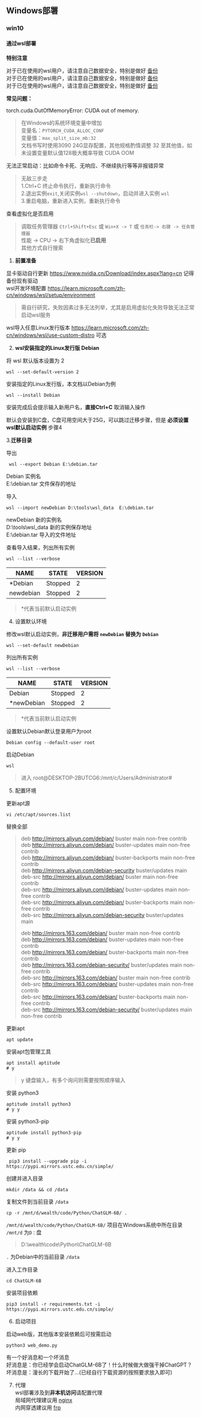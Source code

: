## Windows部署

### win10

#### 通过wsl部署

**特别注意**  

对于已在使用的wsl用户，请注意自己数据安全，特别是做好 [备份](https://learn.microsoft.com/zh-cn/windows/wsl/basic-commands#import-and-export-a-distribution)  
对于已在使用的wsl用户，请注意自己数据安全，特别是做好 [备份](https://learn.microsoft.com/zh-cn/windows/wsl/basic-commands#import-and-export-a-distribution)  
对于已在使用的wsl用户，请注意自己数据安全，特别是做好 [备份](https://learn.microsoft.com/zh-cn/windows/wsl/basic-commands#import-and-export-a-distribution)

**常见问题：** 

torch.cuda.OutOfMemoryError: CUDA out of memory.
> 在Windows的系统环境变量中增加  
> 变量名：`PYTORCH_CUDA_ALLOC_CONF`  
> 变量值：`max_split_size_mb:32`  
> 文档书写时使用3090 24G显存配置，其他规格酌情调整 32 至其他值，如未设置变量默认值128极大概率导致 CUDA OOM

无法正常启动：比如命令卡死、无响应、不继续执行等等非报错异常
> 无敌三步走  
> 1.Ctrl+C 终止命令执行，重新执行命令  
> 2.退出实例`exit`,关闭实例`wsl --shutdown`，启动并进入实例 `wsl`  
> 3.重启电脑，重新进入实例，重新执行命令

查看虚拟化是否启用
> 调取任务管理器 `Ctrl+Shift+Esc` 或 `Win+X -> T` 或 `任务栏-> 右键 -> 任务管理器`  
> 性能 -> CPU -> 右下角虚拟化**已启用**  
> 其他方式自行搜索

1. **前置准备**

显卡驱动自行更新 https://www.nvidia.cn/Download/index.aspx?lang=cn 记得备份现有驱动  
wsl开发环境配置 https://learn.microsoft.com/zh-cn/windows/wsl/setup/environment
> 需自行研究，失败因素过多无法列举，尤其是启用虚拟化失败导致无法正常启动wsl服务

wsl导入任意Linux发行版本 https://learn.microsoft.com/zh-cn/windows/wsl/use-custom-distro 可选

2. **wsl安装指定的Linux发行版 Debian**

将 wsl 默认版本设置为 2

```shell
wsl --set-default-version 2
```

安装指定的Linux发行版，本文档以Debian为例

```shell
wsl --install Debian 
```

安装完成后会提示输入新用户名，**直接Ctrl+C** 取消输入操作

默认会安装到C盘，C盘可用空间大于25G，可以跳过迁移步骤，但是 **必须设置wsl默认启动实例** 步骤4

3.**迁移目录**

导出

```shell
 wsl --export Debian E:\debian.tar
```

Debian 实例名  
E:\debian.tar 文件保存的地址

导入

```shell
wsl --import newDebian D:\tools\wsl_data  E:\debian.tar
```

newDebian 新的实例名  
D:\tools\wsl_data 新的实例保存地址  
E:\debian.tar 导入的文件地址

查看导入结果，列出所有实例

```shell
wsl --list --verbose
```

| **NAME** | **STATE** | **VERSION** |
|----------|-----------|-------------|
| *Debian  | Stopped   | 2           |
| newdebian| Stopped   | 2           |

> *代表当前默认启动实例

4. 设置默认环境

修改wsl默认启动实例，**非迁移用户需将 `newDebian` 替换为 `Debian`**

```shell
wsl --set-default newDebian
```

列出所有实例

```shell
wsl --list --verbose
```

| **NAME**   | **STATE** | **VERSION** |
|------------|-----------|-------------|
| Debian     | Stopped   | 2           |
| *newDebian | Stopped   | 2           |

> *代表当前默认启动实例

设置默认Debian默认登录用户为root

```shell
Debian config --default-user root
```

启动Debian

```shell
wsl
```

> 进入 root@DESKTOP-2BUTCG6:/mnt/c/Users/Administrator#

5. 配置环境

更新apt源

```shell
vi /etc/apt/sources.list
```

替换全部
> deb http://mirrors.aliyun.com/debian/ buster main non-free contrib  
deb http://mirrors.aliyun.com/debian/ buster-updates main non-free contrib  
deb http://mirrors.aliyun.com/debian/ buster-backports main non-free contrib  
deb http://mirrors.aliyun.com/debian-security buster/updates main  
deb-src http://mirrors.aliyun.com/debian/ buster main non-free contrib  
deb-src http://mirrors.aliyun.com/debian/ buster-updates main non-free contrib  
deb-src http://mirrors.aliyun.com/debian/ buster-backports main non-free contrib  
deb-src http://mirrors.aliyun.com/debian-security buster/updates main
>
>deb http://mirrors.163.com/debian/ buster main non-free contrib  
deb http://mirrors.163.com/debian/ buster-updates main non-free contrib  
deb http://mirrors.163.com/debian/ buster-backports main non-free contrib  
deb http://mirrors.163.com/debian-security/ buster/updates main non-free contrib  
deb-src http://mirrors.163.com/debian/ buster main non-free contrib  
deb-src http://mirrors.163.com/debian/ buster-updates main non-free contrib  
deb-src http://mirrors.163.com/debian/ buster-backports main non-free contrib  
deb-src http://mirrors.163.com/debian-security/ buster/updates main non-free contrib

更新apt

```shell
apt update
```

安装apt包管理工具

```shell
apt install aptitude  
# y
```

> y 键盘输入，有多个询问则需要按照顺序输入

安装 python3

```shell
aptitude install python3  
# y y
```

安装 python3-pip

```shell
aptitude install python3-pip  
# y y
```

更新 pip

```shell
 pip3 install --upgrade pip -i https://pypi.mirrors.ustc.edu.cn/simple/
```

创建并进入目录

```shell
mkdir /data && cd /data
```

复制文件到当前目录 `/data`

```shell
cp -r /mnt/d/wealth/code/Python/ChatGLM-6B/ .
```

`/mnt/d/wealth/code/Python/ChatGLM-6B/` 项目在Windows系统中所在目录 `/mnt/d` 为`D：`盘
> D:\wealth\code\Python\ChatGLM-6B

`.` 为Debian中的当前目录 `/data`

进入工作目录

```shell
cd ChatGLM-6B
```

安装项目依赖

```shell
pip3 install -r requirements.txt -i https://pypi.mirrors.ustc.edu.cn/simple/
```

6. 启动项目

启动web版，其他版本安装依赖后可按需启动

```shell
python3 web_demo.py 
```

有一个好消息和一个坏消息  
好消息是：你已经学会启动ChatGLM-6B了！什么时候做大做强干掉ChatGPT？  
坏消息是：漫长的下载开始了...(已经自行下载资源的按照要求放入即可)

7. 代理  
   wsl部署涉及到**非本机访问**请配置代理  
   局域网代理建议用 [nginx](http://nginx.org/)  
   内网穿透建议用 [frp](https://gofrp.org/)
